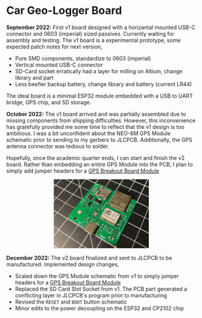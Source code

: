 # Car Geo-Logger Board

**September 2022:** First v1 board designed with a horizantal mounted USB-C connector and 0603 (imperial) sized passives. Currently waiting for assembly and testing. The v1 board is a experimental prototype, some expected patch notes for next version, 

- Pure SMD components, standardize to 0603 (imperial)
- Vertical mounted USB-C connector
- SD-Card socket erratically had a layer for milling on Altium, change library and part
- Less beefier backup battery, change library and battery (current LR44)

The ideal board is a minimal ESP32 module embedded with a USB to UART bridge, GPS chip, and SD storage.

**October 2022:** The v1 board arrived and was partially assembled due to missing components from shipping difficulties. However, this inconvenience has gratefully provided me some time to reflect that the v1 design is too ambitious. I was a bit unconfident about the NEO-6M GPS Module schematic prior to sending to my gerbers to JLCPCB. Additionally, the GPS antenna connector was tedious to solder.

Hopefully, once the academic quarter ends, I can start and finish the v2 board. Rather than embedding an entire GPS Module into the PCB, I plan to simply add jumper headers for a [GPS Breakout Board Module](https://www.amazon.com/Microcontroller-Compatible-Sensitivity-Navigation-Positioning/dp/B07P8YMVNT/ref=sr_1_3?crid=22ROHB4K82FYE&keywords=gps+module&qid=1671508036&sprefix=gps+modul%2Caps%2C156&sr=8-3)

<p align="center">
  <img src="v1\outputs\board_v1.jpg" style="max-width: 50%;"/>
</p>

**December 2022:** The v2 board finalized and sent to JLCPCB to be manufactured. Implemented design changes,

- Scaled down the GPS Module schematic from v1 to simply jumper headers for a [GPS Breakout Board Module](https://www.amazon.com/Microcontroller-Compatible-Sensitivity-Navigation-Positioning/dp/B07P8YMVNT/ref=sr_1_3?crid=22ROHB4K82FYE&keywords=gps+module&qid=1671508036&sprefix=gps+modul%2Caps%2C156&sr=8-3)
- Replaced the SD Card Slot Socket from v1. The PCB part generated a conflicting layer in JLCPCB's program prior to manufacturing
- Revised the `RESET` and `BOOT` button schematic
- Minor edits to the power decoupling on the ESP32 and CP2102 chip

